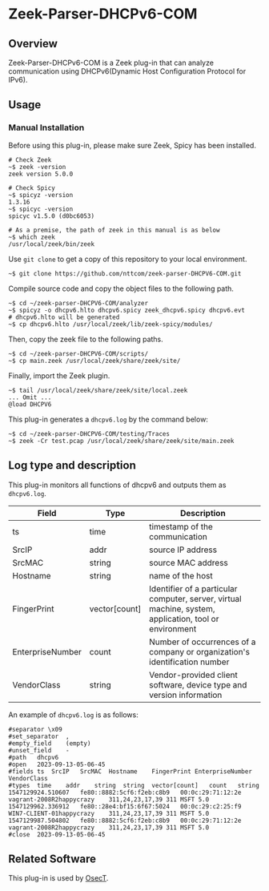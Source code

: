# Zeek-Parser-DHCPv6-COM

## Overview

Zeek-Parser-DHCPv6-COM is a Zeek plug-in that can analyze communication using DHCPv6(Dynamic Host Configuration Protocol for IPv6).

## Usage

### Manual Installation

Before using this plug-in, please make sure Zeek, Spicy has been installed.

````
# Check Zeek
~$ zeek -version
zeek version 5.0.0

# Check Spicy
~$ spicyz -version
1.3.16
~$ spicyc -version
spicyc v1.5.0 (d0bc6053)

# As a premise, the path of zeek in this manual is as below
~$ which zeek
/usr/local/zeek/bin/zeek
````

Use `git clone` to get a copy of this repository to your local environment.
```
~$ git clone https://github.com/nttcom/zeek-parser-DHCPV6-COM.git
```

Compile source code and copy the object files to the following path.
```
~$ cd ~/zeek-parser-DHCPV6-COM/analyzer
~$ spicyz -o dhcpv6.hlto dhcpv6.spicy zeek_dhcpv6.spicy dhcpv6.evt 
# dhcpv6.hlto will be generated
~$ cp dhcpv6.hlto /usr/local/zeek/lib/zeek-spicy/modules/
```

Then, copy the zeek file to the following paths.
```
~$ cd ~/zeek-parser-DHCPV6-COM/scripts/
~$ cp main.zeek /usr/local/zeek/share/zeek/site/
```

Finally, import the Zeek plugin.
```
~$ tail /usr/local/zeek/share/zeek/site/local.zeek
... Omit ...
@load DHCPV6
```

This plug-in generates a `dhcpv6.log` by the command below:
```
~$ cd ~/zeek-parser-DHCPV6-COM/testing/Traces
~$ zeek -Cr test.pcap /usr/local/zeek/share/zeek/site/main.zeek
```

## Log type and description
This plug-in monitors all functions of dhcpv6 and outputs them as `dhcpv6.log`.

| Field | Type | Description |
| --- | --- | --- |
| ts | time | timestamp of the communication |
| SrcIP | addr | source IP address  |
| SrcMAC | string | source MAC address |
| Hostname | string | name of the host |
| FingerPrint | vector[count] | Identifier of a particular computer, server, virtual machine, system, application, tool or environment |
| EnterpriseNumber | count | Number of occurrences of a company or organization's identification number |
| VendorClass | string | Vendor-provided client software, device type and version information |

An example of `dhcpv6.log` is as follows:
```
#separator \x09
#set_separator	,
#empty_field	(empty)
#unset_field	-
#path	dhcpv6
#open	2023-09-13-05-06-45
#fields	ts	SrcIP	SrcMAC	Hostname	FingerPrint	EnterpriseNumber	VendorClass
#types	time	addr	string	string	vector[count]	count	string
1547129924.510607	fe80::8882:5cf6:f2eb:c8b9	00:0c:29:71:12:2e	vagrant-2008R2happycrazy	311,24,23,17,39	311	MSFT 5.0
1547129962.336912	fe80::28e4:bf15:6f67:5024	00:0c:29:c2:25:f9	WIN7-CLIENT-01happycrazy	311,24,23,17,39	311	MSFT 5.0
1547129987.504802	fe80::8882:5cf6:f2eb:c8b9	00:0c:29:71:12:2e	vagrant-2008R2happycrazy	311,24,23,17,39	311	MSFT 5.0
#close	2023-09-13-05-06-45
```

## Related Software

This plug-in is used by [OsecT](https://github.com/nttcom/OsecT).


